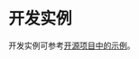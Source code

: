 # 开发实例


开发实例可参考[开源项目中的示例](https://gitee.com/openharmony/aafwk_aafwk_lite/tree/master/frameworks/ability_lite/example)。

